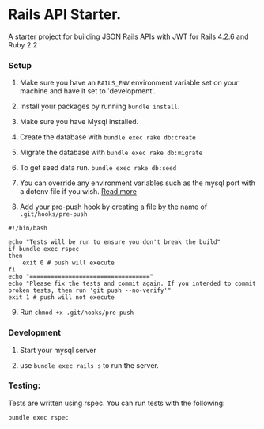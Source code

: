 # Rails API Starter.

A starter project for building JSON Rails APIs with JWT for Rails 4.2.6 and Ruby 2.2

### Setup

1. Make sure you have an `RAILS_ENV` environment variable set on your machine and have it set to 'development'.

2. Install your packages by running `bundle install`.

3. Make sure you have Mysql installed.

4. Create the database with `bundle exec rake db:create`
 
5. Migrate the database with `bundle exec rake db:migrate`

6. To get seed data run. `bundle exec rake db:seed`

7. You can override any environment variables such as the mysql port with a dotenv file if you wish. [Read more](https://github.com/bkeepers/dotenv)

8. Add your pre-push hook by creating a file by the name of ```.git/hooks/pre-push```
  
  ```
  #!/bin/bash

  echo "Tests will be run to ensure you don't break the build"
  if bundle exec rspec
  then
      exit 0 # push will execute
  fi
  echo "=================================="
  echo "Please fix the tests and commit again. If you intended to commit broken tests, then run 'git push --no-verify'"
  exit 1 # push will not execute
  ```
9. Run ```chmod +x .git/hooks/pre-push```

### Development

1. Start your mysql server

2. use `bundle exec rails s` to run the server.

### Testing:

Tests are written using rspec. You can run tests with the following:

  	bundle exec rspec
